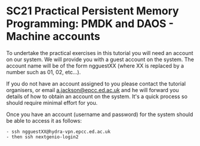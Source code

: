# SC21 Practical Persistent Memory Programming: PMDK and DAOS - Machine accounts
To undertake the practical exercises in this tutorial you will need an account on our system. We will provide you with a guest account on the system. The account name will be of the form ngguestXX (where XX is replaced by a number such as 01, 02, etc...).

If you do not have an account assigned to you please contact the tutorial organisers, or email  a.jackson@epcc.ed.ac.uk and he will forward you details of how to obtain an account on the system. It's a quick process so should require minimal effort for you.

Once you have an account (username and password) for the system should be able to access it as follows:

```
- ssh ngguestXX@hydra-vpn.epcc.ed.ac.uk
- then ssh nextgenio-login2
```
